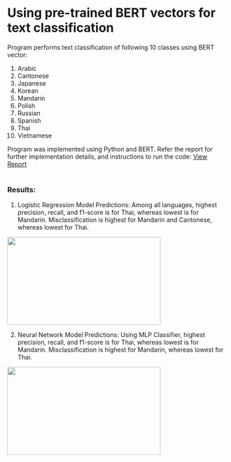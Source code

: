 # Using pre-trained BERT vectors for text classification

Program performs text classification of following 10 classes using BERT vector:
1. Arabic
2. Cantonese
3. Japanese
4. Korean
5. Mandarin
6. Polish
7. Russian
8. Spanish
9. Thai
10. Vietnamese

Program was implemented using Python and BERT. Refer the report for further implementation details, and instructions to run the code:
<a href="https://github.com/chandnii7/UsingBERT/blob/main/doc/bert_report_chandni.pdf">View Report</a>
<br/><br/>

### Results:
1. Logistic Regression Model Predictions: Among all languages, highest precision, recall, and f1-score is for Thai, whereas lowest is for Mandarin. Misclassification is highest for Mandarin and Cantonese, whereas lowest for Thai.
<img src="https://github.com/chandnii7/UsingBERT/blob/main/data/img_lr.jpg" height="200" width="350"/>
<br/>

2. Neural Network Model Predictions: Using MLP Classifier, highest precision, recall, and f1-score is for Thai, whereas lowest is for Mandarin. Misclassification is highest for Mandarin, whereas lowest for Thai.
<img src="https://github.com/chandnii7/UsingBERT/blob/main/data/img_nn.jpg" height="200" width="350"/>
<br/>
